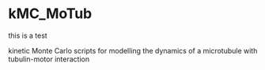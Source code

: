 # kMC_MoTub
this is a test


kinetic Monte Carlo scripts for modelling the dynamics of a microtubule with tubulin-motor interaction
